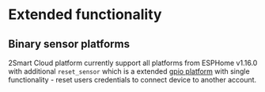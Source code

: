 # Extended functionality

## Binary sensor platforms

2Smart Cloud platform currently support all platforms from ESPHome v1.16.0 with additional `reset_sensor` which is a extended [gpio platform](https://esphome.io/components/binary_sensor/gpio.html) with single functionality - reset users credentials to connect device to another account.
